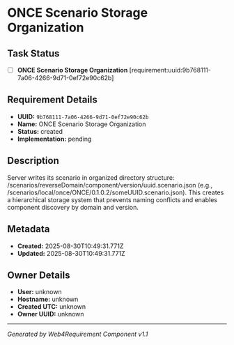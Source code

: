 # ONCE Scenario Storage Organization

## Task Status
- [ ] **ONCE Scenario Storage Organization** [requirement:uuid:9b768111-7a06-4266-9d71-0ef72e90c62b]

## Requirement Details

- **UUID:** `9b768111-7a06-4266-9d71-0ef72e90c62b`
- **Name:** ONCE Scenario Storage Organization
- **Status:** created
- **Implementation:** pending

## Description

Server writes its scenario in organized directory structure: /scenarios/reverseDomain/component/version/uuid.scenario.json (e.g., /scenarios/local/once/ONCE/0.1.0.2/someUUID.scenario.json). This creates a hierarchical storage system that prevents naming conflicts and enables component discovery by domain and version.

## Metadata

- **Created:** 2025-08-30T10:49:31.771Z
- **Updated:** 2025-08-30T10:49:31.771Z

## Owner Details

- **User:** unknown
- **Hostname:** unknown
- **Created UTC:** unknown
- **Owner UUID:** unknown

---

*Generated by Web4Requirement Component v1.1*